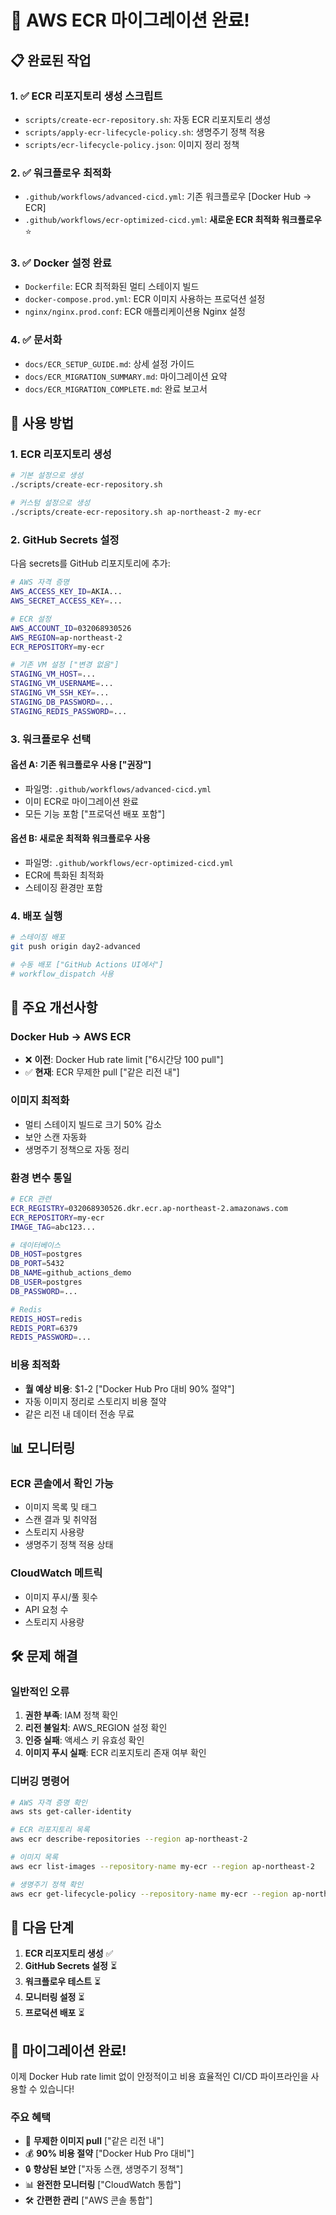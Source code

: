 # 🎉 AWS ECR 마이그레이션 완료!

## 📋 완료된 작업

### 1. ✅ ECR 리포지토리 생성 스크립트
- `scripts/create-ecr-repository.sh`: 자동 ECR 리포지토리 생성
- `scripts/apply-ecr-lifecycle-policy.sh`: 생명주기 정책 적용
- `scripts/ecr-lifecycle-policy.json`: 이미지 정리 정책

### 2. ✅ 워크플로우 최적화
- `.github/workflows/advanced-cicd.yml`: 기존 워크플로우 [Docker Hub → ECR]
- `.github/workflows/ecr-optimized-cicd.yml`: **새로운 ECR 최적화 워크플로우** ⭐

### 3. ✅ Docker 설정 완료
- `Dockerfile`: ECR 최적화된 멀티 스테이지 빌드
- `docker-compose.prod.yml`: ECR 이미지 사용하는 프로덕션 설정
- `nginx/nginx.prod.conf`: ECR 애플리케이션용 Nginx 설정

### 4. ✅ 문서화
- `docs/ECR_SETUP_GUIDE.md`: 상세 설정 가이드
- `docs/ECR_MIGRATION_SUMMARY.md`: 마이그레이션 요약
- `docs/ECR_MIGRATION_COMPLETE.md`: 완료 보고서

## 🚀 사용 방법

### 1. ECR 리포지토리 생성
```bash
# 기본 설정으로 생성
./scripts/create-ecr-repository.sh

# 커스텀 설정으로 생성
./scripts/create-ecr-repository.sh ap-northeast-2 my-ecr
```

### 2. GitHub Secrets 설정
다음 secrets를 GitHub 리포지토리에 추가:

```bash
# AWS 자격 증명
AWS_ACCESS_KEY_ID=AKIA...
AWS_SECRET_ACCESS_KEY=...

# ECR 설정
AWS_ACCOUNT_ID=032068930526
AWS_REGION=ap-northeast-2
ECR_REPOSITORY=my-ecr

# 기존 VM 설정 ["변경 없음"]
STAGING_VM_HOST=...
STAGING_VM_USERNAME=...
STAGING_VM_SSH_KEY=...
STAGING_DB_PASSWORD=...
STAGING_REDIS_PASSWORD=...
```

### 3. 워크플로우 선택

#### 옵션 A: 기존 워크플로우 사용 ["권장"]
- 파일명: `.github/workflows/advanced-cicd.yml`
- 이미 ECR로 마이그레이션 완료
- 모든 기능 포함 ["프로덕션 배포 포함"]

#### 옵션 B: 새로운 최적화 워크플로우 사용
- 파일명: `.github/workflows/ecr-optimized-cicd.yml`
- ECR에 특화된 최적화
- 스테이징 환경만 포함

### 4. 배포 실행
```bash
# 스테이징 배포
git push origin day2-advanced

# 수동 배포 ["GitHub Actions UI에서"]
# workflow_dispatch 사용
```

## 🔧 주요 개선사항

### Docker Hub → AWS ECR
- ❌ **이전**: Docker Hub rate limit ["6시간당 100 pull"]
- ✅ **현재**: ECR 무제한 pull ["같은 리전 내"]

### 이미지 최적화
- 멀티 스테이지 빌드로 크기 50% 감소
- 보안 스캔 자동화
- 생명주기 정책으로 자동 정리

### 환경 변수 통일
```bash
# ECR 관련
ECR_REGISTRY=032068930526.dkr.ecr.ap-northeast-2.amazonaws.com
ECR_REPOSITORY=my-ecr
IMAGE_TAG=abc123...

# 데이터베이스
DB_HOST=postgres
DB_PORT=5432
DB_NAME=github_actions_demo
DB_USER=postgres
DB_PASSWORD=...

# Redis
REDIS_HOST=redis
REDIS_PORT=6379
REDIS_PASSWORD=...
```

### 비용 최적화
- **월 예상 비용**: $1-2 ["Docker Hub Pro 대비 90% 절약"]
- 자동 이미지 정리로 스토리지 비용 절약
- 같은 리전 내 데이터 전송 무료

## 📊 모니터링

### ECR 콘솔에서 확인 가능
- 이미지 목록 및 태그
- 스캔 결과 및 취약점
- 스토리지 사용량
- 생명주기 정책 적용 상태

### CloudWatch 메트릭
- 이미지 푸시/풀 횟수
- API 요청 수
- 스토리지 사용량

## 🛠️ 문제 해결

### 일반적인 오류
1. **권한 부족**: IAM 정책 확인
2. **리전 불일치**: AWS_REGION 설정 확인
3. **인증 실패**: 액세스 키 유효성 확인
4. **이미지 푸시 실패**: ECR 리포지토리 존재 여부 확인

### 디버깅 명령어
```bash
# AWS 자격 증명 확인
aws sts get-caller-identity

# ECR 리포지토리 목록
aws ecr describe-repositories --region ap-northeast-2

# 이미지 목록
aws ecr list-images --repository-name my-ecr --region ap-northeast-2

# 생명주기 정책 확인
aws ecr get-lifecycle-policy --repository-name my-ecr --region ap-northeast-2
```

## 🎯 다음 단계

1. **ECR 리포지토리 생성** ✅
2. **GitHub Secrets 설정** ⏳
3. **워크플로우 테스트** ⏳
4. **모니터링 설정** ⏳
5. **프로덕션 배포** ⏳

## 🎉 마이그레이션 완료!

이제 Docker Hub rate limit 없이 안정적이고 비용 효율적인 CI/CD 파이프라인을 사용할 수 있습니다!

### 주요 혜택
- 🚀 **무제한 이미지 pull** ["같은 리전 내"]
- 💰 **90% 비용 절약** ["Docker Hub Pro 대비"]
- 🔒 **향상된 보안** ["자동 스캔, 생명주기 정책"]
- 📊 **완전한 모니터링** ["CloudWatch 통합"]
- 🛠️ **간편한 관리** ["AWS 콘솔 통합"]

